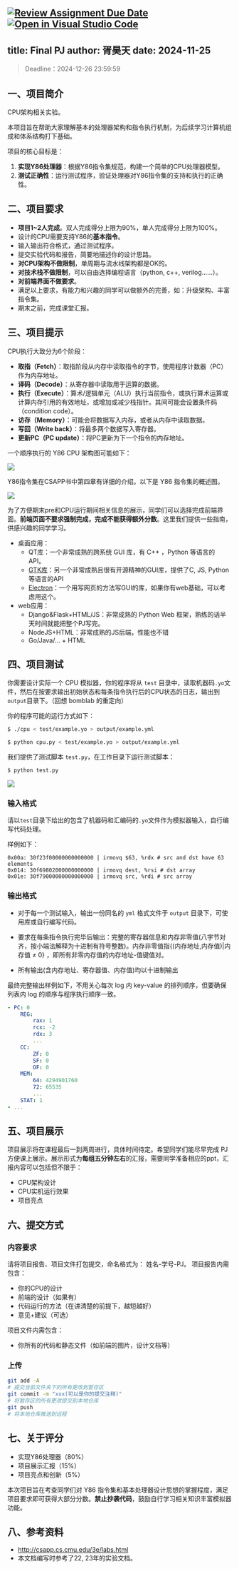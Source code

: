 [![Review Assignment Due Date](https://classroom.github.com/assets/deadline-readme-button-22041afd0340ce965d47ae6ef1cefeee28c7c493a6346c4f15d667ab976d596c.svg)](https://classroom.github.com/a/Xmx8ue1K)
[![Open in Visual Studio Code](https://classroom.github.com/assets/open-in-vscode-2e0aaae1b6195c2367325f4f02e2d04e9abb55f0b24a779b69b11b9e10269abc.svg)](https://classroom.github.com/online_ide?assignment_repo_id=17389986&assignment_repo_type=AssignmentRepo)
---
title: Final PJ
author: 胥昊天
date: 2024-11-25
---



> Deadline：2024-12-26 23:59:59



## 一、项目简介

CPU架构相关实验。

本项目旨在帮助大家理解基本的处理器架构和指令执行机制，为后续学习计算机组成和体系结构打下基础。

项目的核心目标是：

1. **实现Y86处理器**：根据Y86指令集规范，构建一个简单的CPU处理器模型。
2. **测试正确性**：运行测试程序，验证处理器对Y86指令集的支持和执行的正确性。



## 二、项目要求

- **项目1~2人完成**。双人完成得分上限为90%，单人完成得分上限为100%。
- 设计的CPU需要支持Y86的**基本指令**。
- 输入输出符合格式，通过测试程序。
- 提交实验代码和报告，简要地描述你的设计思路。
- **对CPU架构不做限制**，单周期与流水线架构都是OK的。
- **对技术栈不做限制**，可以自由选择编程语言（python, c++, verilog……）。
- **对前端界面不做要求**。
- 满足以上要求，有能力和兴趣的同学可以做额外的完善，如：升级架构、丰富指令集。
- 期末之前，完成课堂汇报。



## 三、项目提示

CPU执行大致分为6个阶段：

- **取指（Fetch）**：取指阶段从内存中读取指令的字节，使用程序计数器（PC）作为内存地址。
- **译码（Decode）**：从寄存器中读取用于运算的数据。
- **执行（Execute）**：算术/逻辑单元（ALU）执行当前指令，或执行算术运算或计算内存引用的有效地址，或增加或减少栈指针。其间可能会设置条件码（condition code）。
- **访存（Memory）**：可能会将数据写入内存，或者从内存中读取数据。
- **写回（Write back）**：将最多两个数据写入寄存器。
- **更新PC（PC update）**：将PC更新为下一个指令的内存地址。

一个顺序执行的 Y86 CPU 架构图可能如下：

![](https://ref.xht03.online/202411242148487.png)

Y86指令集在CSAPP书中第四章有详细的介绍。以下是 Y86 指令集的概述图。

![](https://ref.xht03.online/202411242128727.jpg)

为了方便期末pre和CPU运行期间相关信息的展示，同学们可以选择完成前端界面。**前端页面不要求强制完成，完成不能获得额外分数**。这里我们提供一些指南，供感兴趣的同学学习。

- 桌面应用：
  - QT库：一个非常成熟的跨系统 GUI 库，有 C++ ，Python 等语言的 API。
  - [GTK库](https://www.gtk.org/)：另一个非常成熟且很有开源精神的GUI库，提供了C, JS, Python等语言的API
  - [Electron](https://www.electronjs.org/)：一个用写网页的方法写GUI的库，如果你有web基础，可以考虑用这个。
- web应用：
  - Django&Flask+HTML/JS：非常成熟的 Python Web 框架，熟练的话半天时间就能把整个PJ写完。
  - NodeJS+HTML：非常成熟的JS后端，性能也不错
  - Go/Java/... + HTML



## 四、项目测试

你需要设计实际一个 CPU 模拟器，你的程序将从 `test` 目录中，读取机器码`.yo`文件，然后在按要求输出初始状态和每条指令执行后的CPU状态的日志，输出到`output`目录下。（回想 bomblab 的重定向）

你的程序可能的运行方式如下：

```bash
$ ./cpu < test/example.yo > output/example.yml
```

```bash
$ python cpu.py < test/example.yo > output/example.yml
```

我们提供了测试脚本 `test.py`，在工作目录下运行测试脚本：

```bash
$ python test.py
```

![](https://ref.xht03.online/202411251154313.png)

### 输入格式

请以`test`目录下给出的包含了机器码和汇编码的`.yo`文件作为模拟器输入，自行编写代码处理。

样例如下：

```
0x00a: 30f23f00000000000000 | irmovq $63, %rdx # src and dst have 63 elements
0x014: 30f69802000000000000 | irmovq dest, %rsi # dst array
0x01e: 30f79000000000000000 | irmovq src, %rdi # src array
```

### 输出格式

- 对于每一个测试输入，输出一份同名的 `yml` 格式文件于 `output` 目录下，可使用库或自行编写代码。

- 要求在每条指令执行完毕后输出：完整的寄存器信息和内存非零值(八字节对齐，按小端法解释为十进制有符号整数)。内存非零值指{(内存地址,内存值)|内存值  &ne; 0} ，即所有非零内存值的内存地址-值键值对。

- 所有输出(含内存地址、寄存器值、内存值)均以十进制输出

最终完整输出样例如下，不用关心每次 log 内 key-value 的排列顺序，但要确保列表内 log 的顺序与程序执行顺序一致。

```yml
- PC: 0 
	REG: 
		rax: 1 
		rcx: -2 
		rdx: 3 
		... 
	CC: 
		ZF: 0 
		SF: 0 
		OF: 0 
	MEM: 
		64: 4294901760 
		72: 65535 
		... 
	STAT: 1 
- ...
```



## 五、项目展示

项目展示将在课程最后一到两周进行，具体时间待定。希望同学们能尽早完成 PJ 方便课上展示。展示形式为**每组五分钟左右**的汇报，需要同学准备相应的ppt，汇报内容可以包括但不限于：

- CPU架构设计
- CPU实机运行效果
- 项目亮点



## 六、提交方式

### 内容要求

请将项目报告、项目文件打包提交，命名格式为： 姓名-学号-PJ。
项目报告内需包含：

- 你的CPU的设计
- 前端的设计（如果有）
- 代码运行的方法（在讲清楚的前提下，越短越好）
- 意见+建议（可选）

项目文件内需包含：

- 你所有的代码和静态文件（如前端的图片，设计文档等）

### 上传

```bash
git add -A
# 提交当前文件夹下的所有更改到暂存区
git commit -m "xxx(可以是你的提交注释)"
# 将暂存区的所有更改提交到本地仓库
git push
# 将本地仓库推送到远程
```



## 七、关于评分

- 实现Y86处理器（80%）
- 项目展示汇报（15%）
- 项目亮点和创新（5%）

本次项目旨在考查同学们对 Y86 指令集和基本处理器设计思想的掌握程度，满足项目要求即可获得大部分分数。**禁止抄袭代码**，鼓励自行学习相关知识丰富模拟器功能。



## 八、参考资料

- http://csapp.cs.cmu.edu/3e/labs.html 
- 本文档编写时参考了22, 23年的实验文档。




